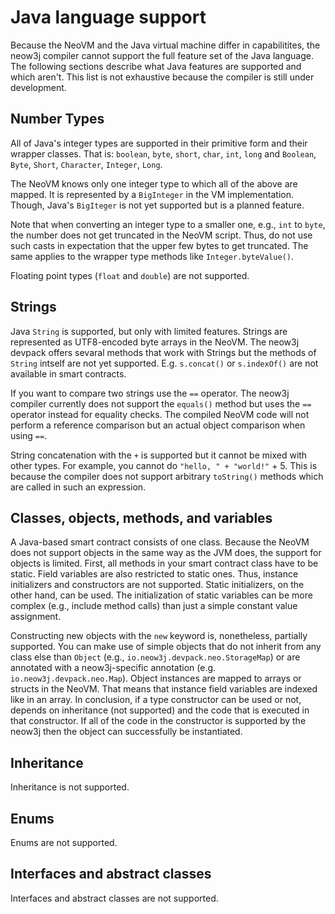 # Java language support 

Because the NeoVM and the Java virtual machine differ in capabilitites, the neow3j compiler cannot
support the full feature set of the Java language. The following sections describe what Java
features are supported and which aren't.
This list is not exhaustive because the compiler is still under development.


## Number Types

All of Java's integer types are supported in their primitive form and their wrapper classes.
That is: `boolean`, `byte`, `short`, `char`, `int`, `long` and `Boolean`, `Byte`, `Short`,
`Character`, `Integer`, `Long`.

The NeoVM knows only one integer type to which all of the above are mapped. It is represented by a
`BigInteger` in the VM implementation. Though, Java's `BigIteger` is not yet supported but is a
planned feature.

Note that when converting an integer type to a smaller one, e.g., `int` to `byte`, the number does
not get truncated in the NeoVM script. Thus, do not use such casts in expectation that the upper few
bytes to get truncated. The same applies to the wrapper type methods like `Integer.byteValue()`.

Floating point types (`float` and `double`) are not supported.

## Strings

Java `String` is supported, but only with limited features. Strings are represented as UTF8-encoded
byte arrays in the NeoVM. The neow3j devpack offers sevaral methods that work with Strings but the
methods of `String` intself are not yet supported. E.g. `s.concat()` or `s.indexOf()` are not
available in smart contracts.

If you want to compare two strings use the `==` operator. The neow3j compiler currently does not
support the `equals()` method but uses the `==` operator instead for equality checks. The compiled
NeoVM code will not perform a reference comparison but an actual object comparison when using `==`.

String concatenation with the `+` is supported but it cannot be mixed with other types. For example,
you cannot do `"hello, " + "world!"` + 5. This is because the compiler does not support arbitrary 
`toString()` methods which are called in such an expression.


## Classes, objects, methods, and variables

A Java-based smart contract consists of one class. Because the NeoVM does not support objects in the
same way as the JVM does, the support for objects is limited. First, all methods in your smart
contract class have to be static. Field variables are also restricted to static ones. Thus, instance
initializers and constructors are not supported. Static initializers, on the other hand, can be used.
The initialization of static variables can be more complex (e.g., include method calls) than just a
simple constant value assignment.

Constructing new objects with the `new` keyword is, nonetheless, partially supported. You can make
use of simple objects that do not inherit from any class else than `Object` (e.g.,
`io.neow3j.devpack.neo.StorageMap`) or are annotated with a neow3j-specific annotation (e.g.
`io.neow3j.devpack.neo.Map`).
Object instances are mapped to arrays or structs in the NeoVM. That means that instance field
variables are indexed like in an array.
In conclusion, if a type constructor can be used or not, depends on inheritance (not supported) and
the code that is executed in that constructor. If all of the code in the constructor is supported by
the neow3j then the object can successfully be instantiated.


## Inheritance

Inheritance is not supported.

## Enums

Enums are not supported.

## Interfaces and abstract classes

Interfaces and abstract classes are not supported.
